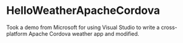 # HelloWeatherApacheCordova
Took a demo from Microsoft for using Visual Studio to write a cross-platform Apache Cordova weather app and modified.
